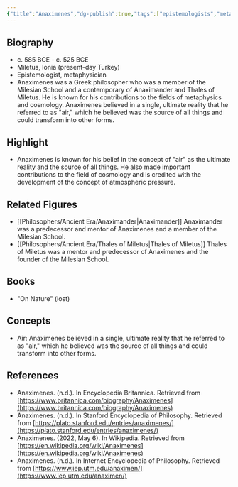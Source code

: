 ```yaml
---
{"title":"Anaximenes","dg-publish":true,"tags":["epistemologists","metaphysicians","1-10th","ancient-era","Greek","figures"],"born-date":-585,"keywords":"Anaximenes, philosopher, classical Greece, metaphysics, cosmology","aliases":"member of the Milesian School","permalink":"/philosophers/ancient-era/anaximenes/","dgPassFrontmatter":true}
---
```


## Biography

-   c. 585 BCE - c. 525 BCE
-   Miletus, Ionia (present-day Turkey)
-   Epistemologist, metaphysician
-   Anaximenes was a Greek philosopher who was a member of the Milesian School and a contemporary of Anaximander and Thales of Miletus. He is known for his contributions to the fields of metaphysics and cosmology. Anaximenes believed in a single, ultimate reality that he referred to as "air," which he believed was the source of all things and could transform into other forms.

## Highlight

-   Anaximenes is known for his belief in the concept of "air" as the ultimate reality and the source of all things. He also made important contributions to the field of cosmology and is credited with the development of the concept of atmospheric pressure.

## Related Figures

-   [[Philosophers/Ancient Era/Anaximander\|Anaximander]] Anaximander was a predecessor and mentor of Anaximenes and a member of the Milesian School.
-   [[Philosophers/Ancient Era/Thales of Miletus\|Thales of Miletus]] Thales of Miletus was a mentor and predecessor of Anaximenes and the founder of the Milesian School.

## Books

-   "On Nature" (lost)

## Concepts

-   Air: Anaximenes believed in a single, ultimate reality that he referred to as "air," which he believed was the source of all things and could transform into other forms.

## References
-   Anaximenes. (n.d.). In Encyclopedia Britannica. Retrieved from [https://www.britannica.com/biography/Anaximenes](https://www.britannica.com/biography/Anaximenes)
-   Anaximenes. (n.d.). In Stanford Encyclopedia of Philosophy. Retrieved from [https://plato.stanford.edu/entries/anaximenes/](https://plato.stanford.edu/entries/anaximenes/)
-   Anaximenes. (2022, May 6). In Wikipedia. Retrieved from [https://en.wikipedia.org/wiki/Anaximenes](https://en.wikipedia.org/wiki/Anaximenes)
-   Anaximenes. (n.d.). In Internet Encyclopedia of Philosophy. Retrieved from [https://www.iep.utm.edu/anaximen/](https://www.iep.utm.edu/anaximen/)